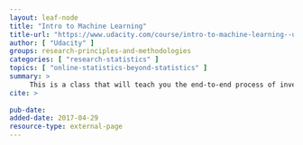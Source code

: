 ```yaml
---
layout: leaf-node
title: "Intro to Machine Learning"
title-url: "https://www.udacity.com/course/intro-to-machine-learning--ud120"
author: [ "Udacity" ]
groups: research-principles-and-methodologies
categories: [ "research-statistics" ]
topics: [ "online-statistics-beyond-statistics" ]
summary: > 
     This is a class that will teach you the end-to-end process of investigating data through a machine learning lens. It will teach you how to extract and identify useful features that best represent your data, a few of the most important machine learning algorithms, and how to evaluate the performance of your machine learning algorithms. 
cite: >
     
pub-date: 
added-date: 2017-04-29
resource-type: external-page
---
```

